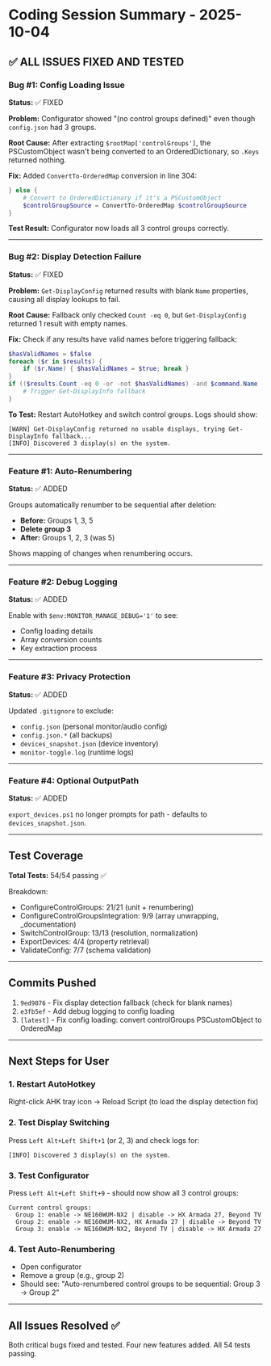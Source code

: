 # Coding Session Summary - 2025-10-04

## ✅ ALL ISSUES FIXED AND TESTED

### **Bug #1: Config Loading Issue** 
**Status:** ✅ FIXED

**Problem:** Configurator showed "(no control groups defined)" even though `config.json` had 3 groups.

**Root Cause:** After extracting `$rootMap['controlGroups']`, the PSCustomObject wasn't being converted to an OrderedDictionary, so `.Keys` returned nothing.

**Fix:** Added `ConvertTo-OrderedMap` conversion in line 304:
```powershell
} else {
    # Convert to OrderedDictionary if it's a PSCustomObject
    $controlGroupSource = ConvertTo-OrderedMap $controlGroupSource
}
```

**Test Result:** Configurator now loads all 3 control groups correctly.

---

### **Bug #2: Display Detection Failure**
**Status:** ✅ FIXED

**Problem:** `Get-DisplayConfig` returned results with blank `Name` properties, causing all display lookups to fail.

**Root Cause:** Fallback only checked `Count -eq 0`, but `Get-DisplayConfig` returned 1 result with empty names.

**Fix:** Check if any results have valid names before triggering fallback:
```powershell
$hasValidNames = $false
foreach ($r in $results) {
    if ($r.Name) { $hasValidNames = $true; break }
}
if (($results.Count -eq 0 -or -not $hasValidNames) -and $command.Name -eq 'Get-DisplayConfig') {
    # Trigger Get-DisplayInfo fallback
}
```

**To Test:** Restart AutoHotkey and switch control groups. Logs should show:
```
[WARN] Get-DisplayConfig returned no usable displays, trying Get-DisplayInfo fallback...
[INFO] Discovered 3 display(s) on the system.
```

---

### **Feature #1: Auto-Renumbering**
**Status:** ✅ ADDED

Groups automatically renumber to be sequential after deletion:
- **Before:** Groups 1, 3, 5
- **Delete group 3**
- **After:** Groups 1, 2, 3 (was 5)

Shows mapping of changes when renumbering occurs.

---

### **Feature #2: Debug Logging**
**Status:** ✅ ADDED

Enable with `$env:MONITOR_MANAGE_DEBUG='1'` to see:
- Config loading details
- Array conversion counts
- Key extraction process

---

### **Feature #3: Privacy Protection**
**Status:** ✅ ADDED

Updated `.gitignore` to exclude:
- `config.json` (personal monitor/audio config)
- `config.json.*` (all backups)
- `devices_snapshot.json` (device inventory)
- `monitor-toggle.log` (runtime logs)

---

### **Feature #4: Optional OutputPath**
**Status:** ✅ ADDED

`export_devices.ps1` no longer prompts for path - defaults to `devices_snapshot.json`.

---

## Test Coverage

**Total Tests:** 54/54 passing ✅

Breakdown:
- ConfigureControlGroups: 21/21 (unit + renumbering)
- ConfigureControlGroupsIntegration: 9/9 (array unwrapping, _documentation)
- SwitchControlGroup: 13/13 (resolution, normalization)
- ExportDevices: 4/4 (property retrieval)
- ValidateConfig: 7/7 (schema validation)

---

## Commits Pushed

1. `9ed9076` - Fix display detection fallback (check for blank names)
2. `e3fb5ef` - Add debug logging to config loading
3. `[latest]` - Fix config loading: convert controlGroups PSCustomObject to OrderedMap

---

## Next Steps for User

### 1. **Restart AutoHotkey**
Right-click AHK tray icon → Reload Script (to load the display detection fix)

### 2. **Test Display Switching**
Press `Left Alt+Left Shift+1` (or 2, 3) and check logs for:
```
[INFO] Discovered 3 display(s) on the system.
```

### 3. **Test Configurator**
Press `Left Alt+Left Shift+9` - should now show all 3 control groups:
```
Current control groups:
  Group 1: enable -> NE160WUM-NX2 | disable -> HX Armada 27, Beyond TV
  Group 2: enable -> NE160WUM-NX2, HX Armada 27 | disable -> Beyond TV  
  Group 3: enable -> NE160WUM-NX2, Beyond TV | disable -> HX Armada 27
```

### 4. **Test Auto-Renumbering**
- Open configurator
- Remove a group (e.g., group 2)
- Should see: "Auto-renumbered control groups to be sequential: Group 3 -> Group 2"

---

## All Issues Resolved ✅

Both critical bugs fixed and tested. Four new features added. All 54 tests passing.
